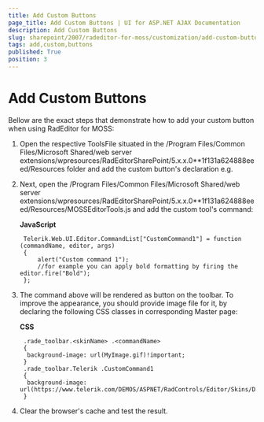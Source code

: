 ```yaml
---
title: Add Custom Buttons
page_title: Add Custom Buttons | UI for ASP.NET AJAX Documentation
description: Add Custom Buttons
slug: sharepoint/2007/radeditor-for-moss/customization/add-custom-buttons
tags: add,custom,buttons
published: True
position: 3
---
```


# Add Custom Buttons

Bellow are the exact steps that demonstrate how to add your custom button when using RadEditor for MOSS:

1. Open the respective ToolsFile situated in the /Program Files/Common Files/Microsoft Shared/web server extensions/wpresources/RadEditorSharePoint/5.x.x.0**1f131a624888eeed/Resources folder and add the custom button's declaration e.g.<tool name="CustomCommand1" />

1. Next, open the /Program Files/Common Files/Microsoft Shared/web server extensions/wpresources/RadEditorSharePoint/5.x.x.0**1f131a624888eeed/Resources/MOSSEditorTools.js and add the custom tool's command:

	**JavaScript**

		Telerik.Web.UI.Editor.CommandList["CustomCommand1"] = function (commandName, editor, args)
		{
			alert("Custom command 1");
			//for example you can apply bold formatting by firing the editor.fire("Bold");
		};


1. The command above will be rendered as button on the toolbar. To improve the appearance, you should provide image file for it, by declaring the following CSS classes in corresponding Master page:

	**CSS**

		.rade_toolbar.<skinName> .<commandName>
		{
		 background-image: url(MyImage.gif)!important;
		}
		.rade_toolbar.Telerik .CustomCommand1
		{
		 background-image: url(https://www.telerik.com/DEMOS/ASPNET/RadControls/Editor/Skins/Default/buttons/CustomDialog.gif)!important;
		}

1. Clear the browser's cache and test the result.

